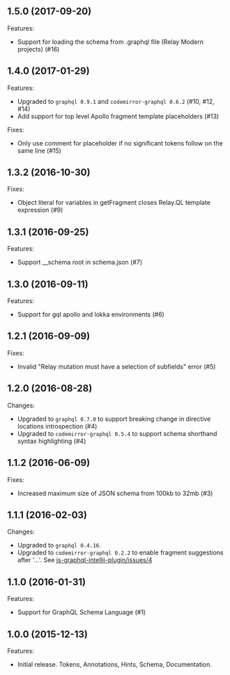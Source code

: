 ## 1.5.0 (2017-09-20)

Features:

- Support for loading the schema from .graphql file (Relay Modern projects) (#16)


## 1.4.0 (2017-01-29)

Features:

- Upgraded to `graphql 0.9.1` and `codemirror-graphql 0.6.2` (#10, #12, #14)
- Add support for top level Apollo fragment template placeholders (#13)

Fixes:

- Only use comment for placeholder if no significant tokens follow on the same line (#15)

## 1.3.2 (2016-10-30)

Fixes:

- Object literal for variables in getFragment closes Relay.QL template expression (#9)

## 1.3.1 (2016-09-25)

Features:

- Support __schema root in schema.json (#7)

## 1.3.0 (2016-09-11)

Features:

- Support for gql apollo and lokka environments (#6)

## 1.2.1 (2016-09-09)

Fixes:

- Invalid "Relay mutation must have a selection of subfields" error (#5)

## 1.2.0 (2016-08-28)

Changes:

- Upgraded to `graphql 0.7.0` to support breaking change in directive locations introspection (#4)
- Upgraded to `codemirror-graphql 0.5.4` to support schema shorthand syntax highlighting (#4)

## 1.1.2 (2016-06-09)

Fixes:

- Increased maximum size of JSON schema from 100kb to 32mb (#3)

## 1.1.1 (2016-02-03)

Changes:

- Upgraded to `graphql 0.4.16`.
- Upgraded to `codemirror-graphql 0.2.2` to enable fragment suggestions after '...'. See [js-graphql-intellij-plugin/issues/4](https://github.com/jimkyndemeyer/js-graphql-intellij-plugin/issues/4)

## 1.1.0 (2016-01-31)

Features:

- Support for GraphQL Schema Language (#1)


## 1.0.0 (2015-12-13)

Features:

- Initial release. Tokens, Annotations, Hints, Schema, Documentation.

